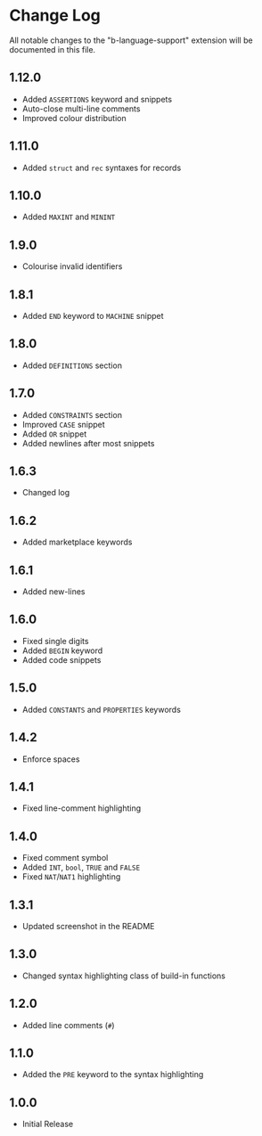 # Change Log

All notable changes to the "b-language-support" extension will be documented in this file.

## 1.12.0

- Added `ASSERTIONS` keyword and snippets
- Auto-close multi-line comments
- Improved colour distribution

## 1.11.0

- Added `struct` and `rec` syntaxes for records

## 1.10.0

- Added `MAXINT` and `MININT`

## 1.9.0

- Colourise invalid identifiers

## 1.8.1

- Added `END` keyword to `MACHINE` snippet

## 1.8.0

- Added `DEFINITIONS` section

## 1.7.0

- Added `CONSTRAINTS` section
- Improved `CASE` snippet
- Added `OR` snippet
- Added newlines after most snippets

## 1.6.3

- Changed log

## 1.6.2

- Added marketplace keywords

## 1.6.1

- Added new-lines

## 1.6.0

- Fixed single digits
- Added `BEGIN` keyword
- Added code snippets

## 1.5.0

- Added `CONSTANTS` and `PROPERTIES` keywords

## 1.4.2

- Enforce spaces

## 1.4.1

- Fixed line-comment highlighting

## 1.4.0

- Fixed comment symbol
- Added `INT`, `bool`, `TRUE` and `FALSE`
- Fixed `NAT`/`NAT1` highlighting

## 1.3.1

- Updated screenshot in the README

## 1.3.0

- Changed syntax highlighting class of build-in functions

## 1.2.0

- Added line comments (`#`)

## 1.1.0

- Added the `PRE` keyword to the syntax highlighting

## 1.0.0

- Initial Release
